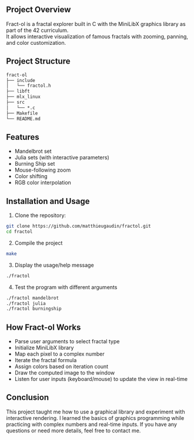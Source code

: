## Project Overview

Fract-ol is a fractal explorer built in C with the MiniLibX graphics library as part of the 42 curriculum.  
It allows interactive visualization of famous fractals with zooming, panning, and color customization.


## Project Structure

```md
fract-ol
├── include
│   └── fractol.h
├── libft
├── mlx_linux
├── src
│   └── *.c
├── Makefile
└── README.md
```


## Features

- Mandelbrot set
- Julia sets (with interactive parameters)
- Burning Ship set
- Mouse-following zoom
- Color shifting
- RGB color interpolation


## Installation and Usage

1. Clone the repository:
```bash
git clone https://github.com/matthieugaudin/fractol.git
cd fractol
```
2. Compile the project
```bash
make
```
3. Display the usage/help message
```bash
./fractol
```
4. Test the program with different arguments
```bash
./fractol mandelbrot
./fractol julia
./fractol burningship
```


## How Fract-ol Works

- Parse user arguments to select fractal type
- Initialize MiniLibX library
- Map each pixel to a complex number
- Iterate the fractal formula
- Assign colors based on iteration count
- Draw the computed image to the window
- Listen for user inputs (keyboard/mouse) to update the view in real-time


## Conclusion

This project taught me how to use a graphical library and experiment with interactive rendering.
I learned the basics of graphics programming while practicing with complex numbers and real-time inputs.
If you have any questions or need more details, feel free to contact me.
